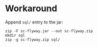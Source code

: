 # Workaround

Append `sql/` entry to the jar:
```
zip -F sc-flyway.jar --out sc-flyway.zip
mkdir sql
zip -g sc-flyway.zip sql/
```
